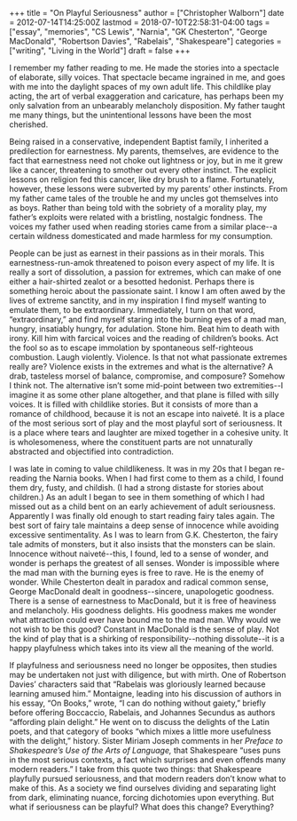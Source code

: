 +++
title = "On Playful Seriousness"
author = ["Christopher Walborn"]
date = 2012-07-14T14:25:00Z
lastmod = 2018-07-10T22:58:31-04:00
tags = ["essay", "memories", "CS Lewis", "Narnia", "GK Chesterton", "George MacDonald", "Robertson Davies", "Rabelais", "Shakespeare"]
categories = ["writing", "Living in the World"]
draft = false
+++

I remember my father reading to me. He made the stories into a spectacle
of elaborate, silly voices. That spectacle became ingrained in me, and
goes with me into the daylight spaces of my own adult life. This
childlike play acting, the art of verbal exaggeration and caricature,
has perhaps been my only salvation from an unbearably melancholy
disposition. My father taught me many things, but the unintentional
lessons have been the most cherished. <!--more-->

Being raised in a conservative, independent Baptist family, I inherited a
predilection for earnestness. My parents, themselves, are evidence to the fact
that earnestness need not choke out lightness or joy, but in me it grew like a
cancer, threatening to smother out every other instinct. The explicit lessons on
religion fed this cancer, like dry brush to a flame. Fortunately, however, these
lessons were subverted by my parents&rsquo; other instincts. From my father came
tales of the trouble he and my uncles got themselves into as boys. Rather than
being told with the sobriety of a morality play, my father&rsquo;s exploits were
related with a bristling, nostalgic fondness. The voices my father used when
reading stories came from a similar place--a certain wildness domesticated and
made harmless for my consumption.

People can be just as earnest in their passions as in their morals. This
earnestness-run-amok threatened to poison every aspect of my life. It is
really a sort of dissolution, a passion for extremes, which can make of
one either a hair-shirted zealot or a besotted hedonist. Perhaps there
is something heroic about the passionate saint. I know I am often awed
by the lives of extreme sanctity, and in my inspiration I find myself
wanting to emulate them, to be extraordinary. Immediately, I turn on
that word, &ldquo;extraordinary,&rdquo; and find myself staring into the burning
eyes of a mad man, hungry, insatiably hungry, for adulation. Stone him.
Beat him to death with irony. Kill him with farcical voices and the
reading of children&rsquo;s books. Act the fool so as to escape immolation by
spontaneous self-righteous combustion. Laugh violently. Violence. Is
that not what passionate extremes really are? Violence exists in the
extremes and what is the alternative? A drab, tasteless morsel of
balance, compromise, and composure? Somehow I think not. The alternative
isn&rsquo;t some mid-point between two extremities--I imagine it as some other
plane altogether, and that plane is filled with silly voices. It is
filled with childlike stories. But it consists of more than a romance of
childhood, because it is not an escape into naiveté. It is a place of
the most serious sort of play and the most playful sort of seriousness.
It is a place where tears and laughter are mixed together in a cohesive
unity. It is wholesomeness, where the constituent parts are not
unnaturally abstracted and objectified into contradiction.

I was late in coming to value childlikeness. It was in my 20s that I
began re-reading the Narnia books. When I had first come to them as a
child, I found them dry, fusty, and childish. (I had a strong distaste
for stories about children.) As an adult I began to see in them
something of which I had missed out as a child bent on an early
achievement of adult seriousness. Apparently I was finally old enough to
start reading fairy tales again. The best sort of fairy tale maintains a
deep sense of innocence while avoiding excessive sentimentality. As I
was to learn from G.K. Chesterton, the fairy tale admits of monsters,
but it also insists that the monsters can be slain. Innocence without
naiveté--this, I found, led to a sense of wonder, and wonder is perhaps
the greatest of all senses. Wonder is impossible where the mad man with
the burning eyes is free to rave. He is the enemy of wonder. While
Chesterton dealt in paradox and radical common sense, George MacDonald
dealt in goodness--sincere, unapologetic goodness. There is a sense of
earnestness to MacDonald, but it is free of heaviness and melancholy.
His goodness delights. His goodness makes me wonder what attraction
could ever have bound me to the mad man. Why would we not wish to be
this good? Constant in MacDonald is the sense of play. Not the kind of
play that is a shirking of responsibility--nothing dissolute--it is a
happy playfulness which takes into its view all the meaning of the
world.

If playfulness and seriousness need no longer be opposites, then studies
may be undertaken not just with diligence, but with mirth. One of
Robertson Davies&rsquo; characters said that &ldquo;Rabelais was gloriously learned
because learning amused him.&rdquo; Montaigne, leading into his discussion of
authors in his essay, &ldquo;On Books,&rdquo; wrote, &ldquo;I can do nothing without
gaiety,&rdquo; briefly before offering Boccaccio, Rabelais, and Johannes
Secundus as authors &ldquo;affording plain delight.&rdquo; He went on to discuss the
delights of the Latin poets, and that category of books &ldquo;which mixes a
little more usefulness with the delight,&rdquo; history. Sister Miriam Joseph
comments in her _Preface to Shakespeare&rsquo;s Use of the Arts of Language,_
that Shakespeare &ldquo;uses puns in the most serious contexts, a fact which
surprises and even offends many modern readers.&rdquo; I take from this quote
two things: that Shakespeare playfully pursued seriousness, and that
modern readers don&rsquo;t know what to make of this. As a society we find
ourselves dividing and separating light from dark, eliminating nuance,
forcing dichotomies upon everything. But what if seriousness can be
playful? What does this change? Everything?

